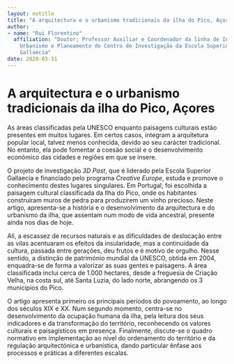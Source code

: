 ```yaml
---
layout: notitle
title: "A arquitectura e o urbanismo tradicionais da ilha do Pico, Açores" 
author:
- name: "Rui Florentino"
  affiliation: "Doutor; Professor Auxiliar e Coordenador da linha de Investigação de
    Urbanismo e Planeamento do Centro de Investigação da Escola Superior
    Gallaecia"
date: 2020-03-31
---
```


A arquitectura e o urbanismo tradicionais da ilha do Pico, Açores
=================================================================

As áreas classificadas pela UNESCO enquanto paisagens culturais estão
presentes em muitos lugares. Em certos casos, integram a arquitetura
popular local, talvez menos conhecida, devido ao seu carácter
tradicional. No entanto, ela pode fomentar a coesão social e o
desenvolvimento económico das cidades e regiões em que se insere.

O projeto de investigação *3D Past*, que é liderado pela Escola Superior
Gallaecia e financiado pelo programa *Creative Europe*, estuda e promove
o conhecimento destes lugares singulares. Em Portugal, foi escolhida a
paisagem cultural classificada da Ilha do Pico, onde os habitantes
construíram muros de pedra para produzirem um vinho precioso. Neste
artigo, apresenta-se a história e o desenvolvimento da arquitectura e do
urbanismo da ilha, que assentam num modo de vida ancestral, presente
ainda nos dias de hoje.

Ali, a escassez de recursos naturais e as dificuldades de deslocação
entre as vilas acentuaram os efeitos da insularidade, mas a continuidade
da cultura, passada entre gerações, deu frutos e é motivo de orgulho.
Nesse sentido, a distinção de património mundial da UNESCO, obtida em
2004, enquadra-se de forma a valorizar as suas gentes e paisagens. A
área classificada inclui cerca de 1.000 hectares, desde a freguesia de
Criação Velha, na costa sul, até Santa Luzia, do lado norte, abrangendo
os 3 municípios do Pico.

O artigo apresenta primeiro os principais períodos do povoamento, ao
longo dos séculos XIX e XX. Num segundo momento, centra-se no
desenvolvimento da ocupação humana da ilha, pela leitura dos seus
indicadores e da transformação do território, reconhecendo os valores
culturais e paisagísticos em presença. Finalmente, discute-se o quadro
normativo em implementação ao nível do ordenamento do território e da
regulação arquitectónica e urbanística, dando particular ênfase aos
processos e práticas a diferentes escalas.

